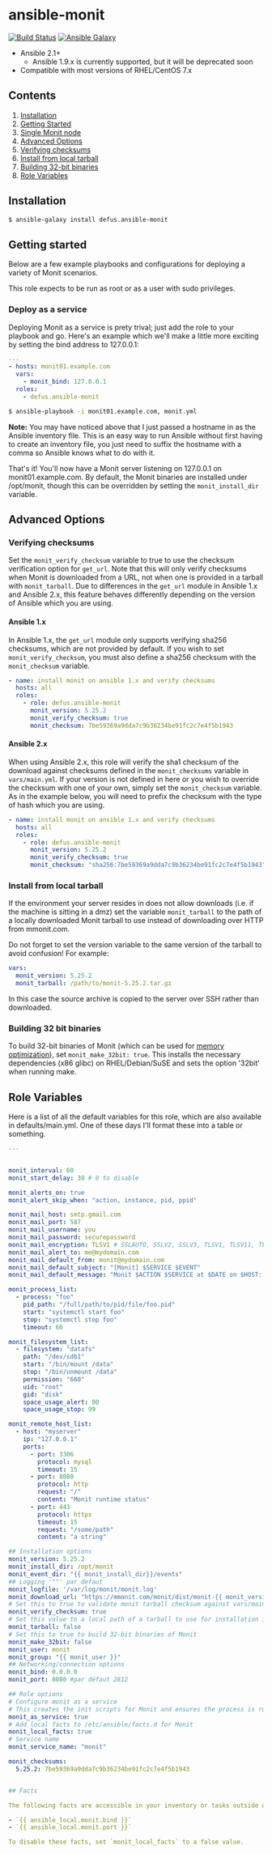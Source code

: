 # ansible-monit

[![Build Status](https://travis-ci.org/defus/ansible-monit.svg?branch=master)](https://travis-ci.org/defus/ansible-monit) [![Ansible Galaxy](https://img.shields.io/badge/galaxy-DavidWittman.redis-blue.svg?style=flat)](https://galaxy.ansible.com/detail#/role/730)

 - Ansible 2.1+
   - Ansible 1.9.x is currently supported, but it will be deprecated soon
 - Compatible with most versions of RHEL/CentOS 7.x
 
## Contents

 1. [Installation](#installation)
 2. [Getting Started](#getting-started)
  1. [Single Monit node](#single-monit-node)
 3. [Advanced Options](#advanced-options)
  1. [Verifying checksums](#verifying-checksums)
  2. [Install from local tarball](#install-from-local-tarball)
  3. [Building 32-bit binaries](#building-32-bit-binaries)
 4. [Role Variables](#role-variables)

## Installation

``` bash
$ ansible-galaxy install defus.ansible-monit
```

## Getting started

Below are a few example playbooks and configurations for deploying a variety of Monit scenarios.

This role expects to be run as root or as a user with sudo privileges.

### Deploy as a service

Deploying Monit as a service is prety trival; just add the role to your playbook and go. Here's an example which we'll make a little more exciting by setting the bind address to 127.0.0.1:

``` yml
---
- hosts: monit01.example.com
  vars:
    - monit_bind: 127.0.0.1
  roles:
    - defus.ansible-monit
```

``` bash
$ ansible-playbook -i monit01.example.com, monit.yml
```

**Note:** You may have noticed above that I just passed a hostname in as the Ansible inventory file. This is an easy way to run Ansible without first having to create an inventory file, you just need to suffix the hostname with a comma so Ansible knows what to do with it.

That's it! You'll now have a Monit server listening on 127.0.0.1 on monit01.example.com. By default, the Monit binaries are installed under /opt/monit, though this can be overridden by setting the `monit_install_dir` variable.

## Advanced Options

### Verifying checksums

Set the `monit_verify_checksum` variable to true to use the checksum verification option for `get_url`. Note that this will only verify checksums when Monit is downloaded from a URL, not when one is provided in a tarball with `monit_tarball`. Due to differences in the `get_url` module in Ansible 1.x and Ansible 2.x, this feature behaves differently depending on the version of Ansible which you are using.

#### Ansible 1.x

In Ansible 1.x, the `get_url` module only supports verifying sha256 checksums, which are not provided by default. If you wish to set `monit_verify_checksum`, you must also define a sha256 checksum with the `monit_checksum` variable.

``` yaml
- name: install monit on ansible 1.x and verify checksums
  hosts: all
  roles:
    - role: defus.ansible-monit
      monit_version: 5.25.2
      monit_verify_checksum: true
      monit_checksum: 7be59369a9dda7c9b36234be91fc2c7e4f5b1943
```

#### Ansible 2.x

When using Ansible 2.x, this role will verify the sha1 checksum of the download against checksums defined in the `monit_checksums` variable in `vars/main.yml`. If your version is not defined in here or you wish to override the checksum with one of your own, simply set the `monit_checksum` variable. As in the example below, you will need to prefix the checksum with the type of hash which you are using.

``` yaml
- name: install monit on ansible 1.x and verify checksums
  hosts: all
  roles:
    - role: defus.ansible-monit
      monit_version: 5.25.2
      monit_verify_checksum: true
      monit_checksum: "sha256:7be59369a9dda7c9b36234be91fc2c7e4f5b1943"
```

### Install from local tarball

If the environment your server resides in does not allow downloads (i.e. if the machine is sitting in a dmz) set the variable `monit_tarball` to the path of a locally downloaded Monit tarball to use instead of downloading over HTTP from mmonit.com.

Do not forget to set the version variable to the same version of the tarball to avoid confusion! For example:

```yml
vars:
  monit_version: 5.25.2
  monit_tarball: /path/to/monit-5.25.2.tar.gz
```

In this case the source archive is copied to the server over SSH rather than downloaded.

### Building 32 bit binaries

To build 32-bit binaries of Monit (which can be used for [memory optimization](https://redis.io/topics/memory-optimization)), set `monit_make_32bit: true`. This installs the necessary dependencies (x86 glibc) on RHEL/Debian/SuSE and sets the option '32bit' when running make.

## Role Variables

Here is a list of all the default variables for this role, which are also available in defaults/main.yml. One of these days I'll format these into a table or something.

``` yml
---


monit_interval: 60
monit_start_delay: 30 # 0 to disable

monit_alerts_on: true
monit_alert_skip_when: "action, instance, pid, ppid"

monit_mail_host: smtp.gmail.com
monit_mail_port: 587
monit_mail_username: you
monit_mail_password: securepassword
monit_mail_encryption: TLSV1 # SSLAUTO, SSLV2, SSLV3, TLSV1, TLSV11, TLSV12
monit_mail_alert_to: me@mydomain.com
monit_mail_default_from: monit@mydomain.com
monit_mail_default_subject: "[Monit] $SERVICE $EVENT"
monit_mail_default_message: "Monit $ACTION $SERVICE at $DATE on $HOST: $DESCRIPTION."

monit_process_list:
  - process: "foo"
    pid_path: "/full/path/to/pid/file/foo.pid"
    start: "systemctl start foo"
    stop: "systemctl stop foo"
    timeout: 60

monit_filesystem_list:
  - filesystem: "datafs"
    path: "/dev/sdb1"
    start: "/bin/mount /data"
    stop: "/bin/unmount /data"
    permission: "660"
    uid: "root"
    gid: "disk"
    space_usage_alert: 80
    space_usage_stop: 99

monit_remote_host_list:
  - host: "myserver"
    ip: "127.0.0.1"
    ports:
      - port: 3306
        protocol: mysql
        timeout: 15
      - port: 8080
        protocol: http
        request: "/"
        content: "Monit runtime status"
      - port: 443
        protocol: https
        timeout: 15
        request: "/some/path"
        content: "a string"

## Installation options
monit_version: 5.25.2
monit_install_dir: /opt/monit
monit_event_dir: "{{ monit_install_dir}}/events"
## Logging '""' par defaut
monit_logfile: '/var/log/monit/monit.log'
monit_download_url: "https://mmonit.com/monit/dist/monit-{{ monit_version }}.tar.gz"
# Set this to true to validate monit tarball checksum against vars/main.yml
monit_verify_checksum: true
# Set this value to a local path of a tarball to use for installation instead of downloading
monit_tarball: false
# Set this to true to build 32-bit binaries of Monit
monit_make_32bit: false
monit_user: monit
monit_group: "{{ monit_user }}"
## Networking/connection options
monit_bind: 0.0.0.0
monit_port: 8080 #par défaut 2812

## Role options
# Configure monit as a service
# This creates the init scripts for Monit and ensures the process is running
monit_as_service: true
# Add local facts to /etc/ansible/facts.d for Monit
monit_local_facts: true
# Service name
monit_service_name: "monit"

monit_checksums:
  5.25.2: 7be59369a9dda7c9b36234be91fc2c7e4f5b1943


## Facts

The following facts are accessible in your inventory or tasks outside of this role.

- `{{ ansible_local.monit.bind }}`
- `{{ ansible_local.monit.port }}`

To disable these facts, set `monit_local_facts` to a false value.
